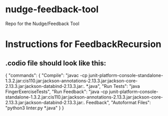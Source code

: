 # nudge-feedback-tool
Repo for the Nudge/Feedback Tool

# Instructions for FeedbackRecursion
## .codio file should look like this:
{
    "commands": {
        "Compile": "javac -cp junit-platform-console-standalone-1.3.2.jar:cis110.jar:jackson-annotations-2.13.3.jar:jackson-core-2.13.3.jar:jackson-databind-2.13.3.jar:. *.java",
        "Run Tests": "java FingerExerciseTests",
        "Run Feedback": "java -cp junit-platform-console-standalone-1.3.2.jar:cis110.jar:jackson-annotations-2.13.3.jar:jackson-core-2.13.3.jar:jackson-databind-2.13.3.jar:. Feedback",
        "Autoformat Files": "python3 linter.py *.java"
    }
}